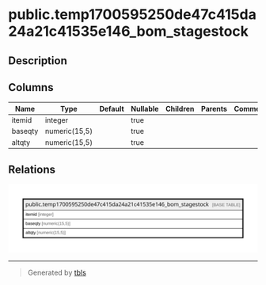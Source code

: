 # public.temp1700595250de47c415da24a21c41535e146_bom_stagestock

## Description

## Columns

| Name | Type | Default | Nullable | Children | Parents | Comment |
| ---- | ---- | ------- | -------- | -------- | ------- | ------- |
| itemid | integer |  | true |  |  |  |
| baseqty | numeric(15,5) |  | true |  |  |  |
| altqty | numeric(15,5) |  | true |  |  |  |

## Relations

![er](public.temp1700595250de47c415da24a21c41535e146_bom_stagestock.svg)

---

> Generated by [tbls](https://github.com/k1LoW/tbls)
